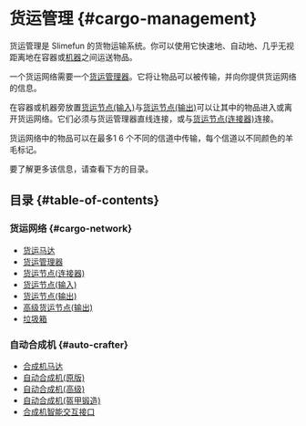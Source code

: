 # 货运管理 {#cargo-management}

货运管理是 Slimefun 的货物运输系统。你可以使用它快速地、自动地、几乎无视距离地在容器或[机器](/Electric-Machines)之间运送物品。

一个货运网络需要一个[货运管理器](/Cargo-Manager)。它将让物品可以被传输，并向你提供货运网络的信息。

在容器或机器旁放置[货运节点(输入)](/Input-Node)与[货运节点(输出)](/Output-Node)可以让其中的物品进入或离开货运网络。它们必须与货运管理器直线连接，或与[货运节点(连接器)](/Connector-Node)连接。

货运网络中的物品可以在最多1 6 个不同的信道中传输，每个信道以不同颜色的羊毛标记。

要了解更多该信息，请查看下方的目录。

## 目录 {#table-of-contents}

### 货运网络 {#cargo-network}

* [货运马达](/Cargo-Motor)
* [货运管理器](/Cargo-Manager)
* [货运节点(连接器)](/Connector-Node)
* [货运节点(输入)](/Input-Node)
* [货运节点(输出)](/Output-Node)
* [高级货运节点(输出)](/Advanced-Output-Node)
* [垃圾箱](/Trash-Can)

### 自动合成机 {#auto-crafter}

* [合成机马达](/Crafting-Motor)
* [自动合成机(原版)](/Auto-Crafter)
* [自动合成机(高级)](/Auto-Crafter)
* [自动合成机(盔甲锻造)](/Auto-Crafter)
* [合成机智能交互接口](/Crafter-Smart-Port)

